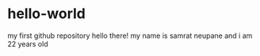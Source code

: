# hello-world
my first github repository 
hello there!
my name is samrat neupane and i am 22 years old  
